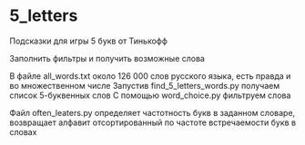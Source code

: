 # 5_letters
Подсказки для игры 5 букв от Тинькофф

Заполнить фильтры и получить возможные слова

В файле all_words.txt около 126 000 слов русского языка, есть правда и во множественном числе
Запустив find_5_letters_words.py получаем список 5-буквенных слов
С помощью word_choice.py фильтруем слова

Файл often_leaters.py определяет частотность букв в заданном словаре, 
возвращает алфавит отсортированный по частоте встречаемости букв в словах
